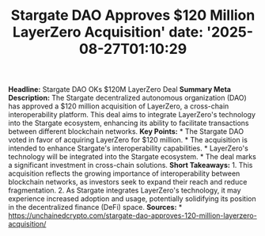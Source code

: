 ﻿---
title: "Stargate DAO Approves $120 Million LayerZero Acquisition'
date: '2025-08-27T01:10:29"
category: "Markets"
summary: ""
slug: "stargate dao approves 120 million layerzero acquisition"
source_urls:
  - "https://unchainedcrypto.com/stargate-dao-approves-120-million-layerzero-acquisition/"
seo:
  title: "Stargate DAO Approves $120 Million LayerZero Acquisition | Hash n Hedge'
  description: '"
  keywords: ["news", "markets", "brief"]
---
**Headline:** Stargate DAO OKs $120M LayerZero Deal  **Summary Meta Description:** The Stargate decentralized autonomous organization (DAO) has approved a $120 million acquisition of LayerZero, a cross-chain interoperability platform. This deal aims to integrate LayerZero's technology into the Stargate ecosystem, enhancing its ability to facilitate transactions between different blockchain networks.  **Key Points:**  * The Stargate DAO voted in favor of acquiring LayerZero for $120 million. * The acquisition is intended to enhance Stargate's interoperability capabilities. * LayerZero's technology will be integrated into the Stargate ecosystem. * The deal marks a significant investment in cross-chain solutions.  **Short Takeaways:**  1. This acquisition reflects the growing importance of interoperability between blockchain networks, as investors seek to expand their reach and reduce fragmentation. 2. As Stargate integrates LayerZero's technology, it may experience increased adoption and usage, potentially solidifying its position in the decentralized finance (DeFi) space.  **Sources:**  * https://unchainedcrypto.com/stargate-dao-approves-120-million-layerzero-acquisition/ 
